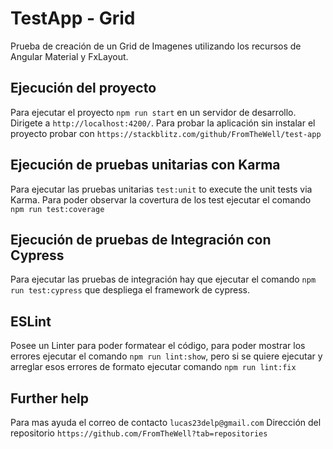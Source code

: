 # TestApp - Grid

Prueba de creación de un Grid de Imagenes utilizando los recursos de Angular Material y FxLayout.

## Ejecución del proyecto

Para ejecutar el proyecto `npm run start` en un servidor de desarrollo. Dirigete a `http://localhost:4200/`.
Para probar la aplicación sin instalar el proyecto probar con `https://stackblitz.com/github/FromTheWell/test-app`

## Ejecución de pruebas unitarias con Karma

Para ejecutar las pruebas unitarias `test:unit` to execute the unit tests via Karma. Para poder observar la covertura de los test ejecutar el comando `npm run test:coverage`

## Ejecución de pruebas de Integración con Cypress

Para ejecutar las pruebas de integración hay que ejecutar el comando `npm run test:cypress` que despliega el framework de cypress.

## ESLint

Posee un Linter para poder formatear el código, para poder mostrar los errores ejecutar el comando `npm run lint:show`, pero si se quiere ejecutar y arreglar esos errores de formato ejecutar comando `npm run lint:fix`

## Further help

Para mas ayuda el correo de contacto `lucas23delp@gmail.com`
Dirección del repositorio `https://github.com/FromTheWell?tab=repositories`
